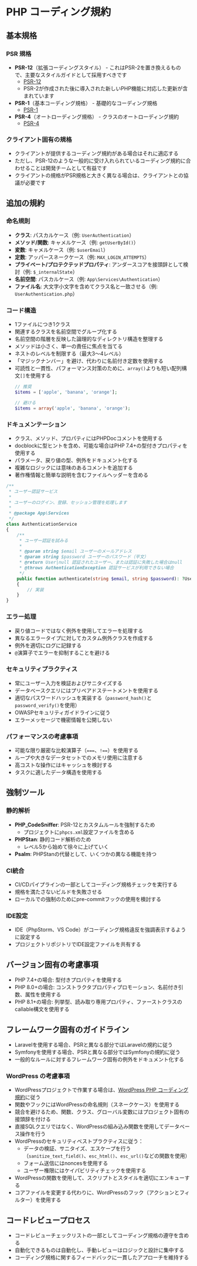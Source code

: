 # PHP コーディング規約

## 基本規格

### PSR 規格
- **PSR-12**（拡張コーディングスタイル） - これはPSR-2を置き換えるもので、主要なスタイルガイドとして採用すべきです
  - [PSR-12](https://www.php-fig.org/psr/psr-12/)
  - PSR-2が作成された後に導入された新しいPHP機能に対応した更新が含まれています
- **PSR-1**（基本コーディング規格） - 基礎的なコーディング規格
  - [PSR-1](https://www.php-fig.org/psr/psr-1/)
- **PSR-4**（オートローディング規格） - クラスのオートローディング規約
  - [PSR-4](https://www.php-fig.org/psr/psr-4/)

### クライアント固有の規格
- クライアントが提供するコーディング規約がある場合はそれに適応する
- ただし、PSR-12のような一般的に受け入れられているコーディング規約に合わせることは開発チームとして有益です
- クライアントの規格がPSR規格と大きく異なる場合は、クライアントとの協議が必要です

## 追加の規約

### 命名規則
- **クラス**: パスカルケース（例: `UserAuthentication`）
- **メソッド/関数**: キャメルケース（例: `getUserById()`）
- **変数**: キャメルケース（例: `$userEmail`）
- **定数**: アッパースネークケース（例: `MAX_LOGIN_ATTEMPTS`）
- **プライベート/プロテクテッドプロパティ**: アンダースコアを接頭辞として検討（例: `$_internalState`）
- **名前空間**: パスカルケース（例: `App\Services\Authentication`）
- **ファイル名**: 大文字小文字を含めてクラス名と一致させる（例: `UserAuthentication.php`）

### コード構造
- 1ファイルにつき1クラス
- 関連するクラスを名前空間でグループ化する
- 名前空間の階層を反映した論理的なディレクトリ構造を整理する
- メソッドは小さく、単一の責任に焦点を当てる
- ネストのレベルを制限する（最大3〜4レベル）
- 「マジックナンバー」を避け、代わりに名前付き定数を使用する
- 可読性と一貫性、パフォーマンス対策のために、`array()`よりも短い配列構文`[]`を使用する
  ```php
  // 推奨
  $items = ['apple', 'banana', 'orange'];
  
  // 避ける
  $items = array('apple', 'banana', 'orange');
  ```

### ドキュメンテーション
- クラス、メソッド、プロパティにはPHPDocコメントを使用する
- docblockに型ヒントを含め、可能な場合はPHP 7.4+の型付きプロパティを使用する
- パラメータ、戻り値の型、例外をドキュメント化する
- 複雑なロジックには意味のあるコメントを追加する
- 著作権情報と簡単な説明を含むファイルヘッダーを含める

```php
/**
 * ユーザー認証サービス
 *
 * ユーザーのログイン、登録、セッション管理を処理します
 *
 * @package App\Services
 */
class AuthenticationService
{
    /**
     * ユーザー認証を試みる
     *
     * @param string $email ユーザーのメールアドレス
     * @param string $password ユーザーのパスワード（平文）
     * @return User|null 認証されたユーザー、または認証に失敗した場合はnull
     * @throws AuthenticationException 認証サービスが利用できない場合
     */
    public function authenticate(string $email, string $password): ?User
    {
        // 実装
    }
}
```

### エラー処理
- 戻り値コードではなく例外を使用してエラーを処理する
- 異なるエラータイプに対してカスタム例外クラスを作成する
- 例外を適切にログに記録する
- `@`演算子でエラーを抑制することを避ける

### セキュリティプラクティス
- 常にユーザー入力を検証およびサニタイズする
- データベースクエリにはプリペアドステートメントを使用する
- 適切なパスワードハッシュを実装する（`password_hash()`と`password_verify()`を使用）
- OWASPセキュリティガイドラインに従う
- エラーメッセージで機密情報を公開しない

### パフォーマンスの考慮事項
- 可能な限り厳密な比較演算子（`===`、`!==`）を使用する
- ループや大きなデータセットでのメモリ使用に注意する
- 高コストな操作にはキャッシュを検討する
- タスクに適したデータ構造を使用する

## 強制ツール

### 静的解析
- **PHP_CodeSniffer**: PSR-12とカスタムルールを強制するため
  - プロジェクトに`phpcs.xml`設定ファイルを含める
- **PHPStan**: 静的コード解析のため
  - レベル5から始めて徐々に上げていく
- **Psalm**: PHPStanの代替として、いくつかの異なる機能を持つ

### CI統合
- CI/CDパイプラインの一部としてコーディング規格チェックを実行する
- 規格を満たさないビルドを失敗させる
- ローカルでの強制のためにpre-commitフックの使用を検討する

### IDE設定
- IDE（PhpStorm、VS Code）がコーディング規格違反を強調表示するように設定する
- プロジェクトリポジトリでIDE設定ファイルを共有する

## バージョン固有の考慮事項
- PHP 7.4+の場合: 型付きプロパティを使用する
- PHP 8.0+の場合: コンストラクタプロパティプロモーション、名前付き引数、属性を使用する
- PHP 8.1+の場合: 列挙型、読み取り専用プロパティ、ファーストクラスのcallable構文を使用する

## フレームワーク固有のガイドライン
- Laravelを使用する場合、PSRと異なる部分ではLaravelの規約に従う
- Symfonyを使用する場合、PSRと異なる部分ではSymfonyの規約に従う
- 一般的なルールに対するフレームワーク固有の例外をドキュメント化する

### WordPress の考慮事項
- WordPressプロジェクトで作業する場合は、[WordPress PHP コーディング規約](https://developer.wordpress.org/coding-standards/wordpress-coding-standards/php/)に従う
- 関数やフックにはWordPressの命名規則（スネークケース）を使用する
- 競合を避けるため、関数、クラス、グローバル変数にはプロジェクト固有の接頭辞を付ける
- 直接SQLクエリではなく、WordPressの組み込み関数を使用してデータベース操作を行う
- WordPressのセキュリティベストプラクティスに従う：
  - データの検証、サニタイズ、エスケープを行う（`sanitize_text_field()`、`esc_html()`、`esc_url()`などの関数を使用）
  - フォーム送信にはnoncesを使用する
  - ユーザー権限にはケイパビリティチェックを使用する
- WordPressの関数を使用して、スクリプトとスタイルを適切にエンキューする
- コアファイルを変更する代わりに、WordPressのフック（アクションとフィルター）を使用する

## コードレビュープロセス
- コードレビューチェックリストの一部としてコーディング規格の遵守を含める
- 自動化できるものは自動化し、手動レビューはロジックと設計に集中する
- コーディング規格に関するフィードバックに一貫したアプローチを維持する